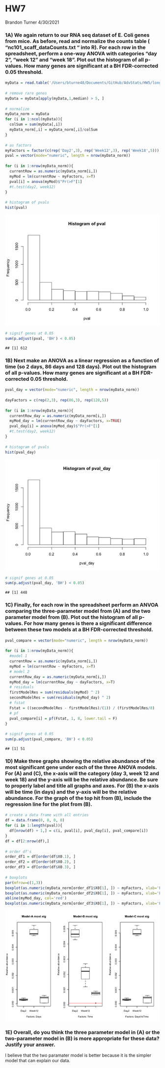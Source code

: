 HW7
================
Brandon Turner
4/30/2021

### 1A) We again return to our RNA seq dataset of E. Coli genes from mice. As before, read and normalize the counts table ( “nc101\_scaff\_dataCounts.txt “ into R). For each row in the spreadsheet, perform a one-way ANOVA with categories “day 2”, “week 12” and “week 18”. Plot out the histogram of all p-values. How many genes are significant at a BH FDR-corrected 0.05 threshold.

``` r
myData = read.table('/Users/bturne48/Documents/GitHub/AdvStats/HW5/longitdunalRNASeqData/nc101_scaff_dataCounts.txt', header = T, row.names = 1, sep ='\t', colClasses = c('character', rep('numeric', 11)))

# remove rare genes
myData = myData[apply(myData,1,median) > 5, ]

# normalize
myData_norm = myData
for (i in 1:ncol(myData)){
  colSum = sum(myData[,i])
  myData_norm[,i] = myData_norm[,i]/colSum
}

# as factors 
myFactors = factor(c(rep('Day2',3), rep('Week12',3), rep('Week18',5)))
pval = vector(mode="numeric", length = nrow(myData_norm))

for (i in 1:nrow(myData_norm)){
  currentRow = as.numeric(myData_norm[i,])
  myMod = lm(currentRow ~ myFactors, x=T)
  pval[i] = anova(myMod)$"Pr(>F"[1]
  #t.test(day2, week12)
}

# histogram of pvals
hist(pval)
```

![](HW7_files/figure-markdown_github/unnamed-chunk-1-1.png)

``` r
# signif genes at 0.05
sum(p.adjust(pval, 'BH') < 0.05)
```

    ## [1] 612

### 1B) Next make an ANOVA as a linear regression as a function of time (so 2 days, 86 days and 128 days). Plot out the histogram of all p-values. How many genes are significant at a BH FDR-corrected 0.05 threshold.

``` r
pval_day = vector(mode="numeric", length = nrow(myData_norm))

dayFactors = c(rep(2,3), rep(86,3), rep(128,5))

for (i in 1:nrow(myData_norm)){
  currentRow_day = as.numeric(myData_norm[i,])
  myMod_day = lm(currentRow_day ~ dayFactors, x=TRUE)
  pval_day[i] = anova(myMod_day)$"Pr(>F"[1]
  #t.test(day2, week12)
}

# histogram of pvals
hist(pval_day)
```

![](HW7_files/figure-markdown_github/unnamed-chunk-2-1.png)

``` r
# signif genes at 0.05
sum(p.adjust(pval_day, 'BH') < 0.05)
```

    ## [1] 448

### 1C) Finally, for each row in the spreadsheet perform an ANVOA comparing the three-parameter model from (A) and the two parameter model from (B). Plot out the histogram of all p-values. For how many genes is there a significant difference between these two models at a BH FDR-corrected threshold.

``` r
pval_compare = vector(mode="numeric", length = nrow(myData_norm))

for (i in 1:nrow(myData_norm)){
  #model 1
  currentRow = as.numeric(myData_norm[i,])
  myMod = lm(currentRow ~ myFactors, x=T)
  # model 2
  currentRow_day = as.numeric(myData_norm[i,])
  myMod_day = lm(currentRow_day ~ dayFactors, x=T)
  # residuals 
  firstModelRes = sum(residuals(myMod) ^ 2)
  secondModelRes = sum(residuals(myMod_day) ^ 2)
  # fstat
  Fstat = ((secondModelRes - firstModelRes)/(1)) / (firstModelRes/8)
  # pf
  pval_compare[i] = pf(Fstat, 1, 8, lower.tail = F)
}

# signif genes at 0.05
sum(p.adjust(pval_compare, 'BH') < 0.05)
```

    ## [1] 51

### 1D) Make three graphs showing the relative abundance of the most significant gene under each of the three ANOVA models. For (A) and (C), the x-axis will the category (day 3, week 12 and week 18) and the y-axis will be the relative abundance. Be sure to properly label and title all graphs and axes. For (B) the x-axis will be time (in days) and the y-axis will be the relative abundance. For the graph of the top hit from (B), include the regression line for the plot from (B).

``` r
# create a data frame with all entries
df = data.frame(0, 0, 0, 0)
for (i in 1:length(pval)){
  df[nrow(df) + 1,] = c(i, pval[i], pval_day[i], pval_compare[i])
}
df = df[2:nrow(df),]

# order df's
order_df1 = df[order(df$X0.1), ]
order_df2 = df[order(df$X0.2), ]
order_df3 = df[order(df$X0.3), ]

# boxplots
par(mfrow=c(1,3))
boxplot(as.numeric(myData_norm[order_df1$X0[1], ]) ~ myFactors, xlab='Factors: Days', ylab='Relative abundance', main='Model-A most sig')
boxplot(as.numeric(myData_norm[order_df2$X0[1], ]) ~ myFactors, xlab='Factors: Time', ylab='Relative abundance', main='Model-B most sig')
abline(myMod_day, col='red')
boxplot(as.numeric(myData_norm[order_df3$X0[1], ]) ~ myFactors, xlab='Factors: DaysVsTime', ylab='Relative abundance', main='Model-C most sig')
```

![](HW7_files/figure-markdown_github/unnamed-chunk-4-1.png)

### 1E) Overall, do you think the three parameter model in (A) or the two-parameter model in (B) is more appropriate for these data? Justify your answer.

I believe that the two paramater model is better because it is the simpler model that can explain our data.
